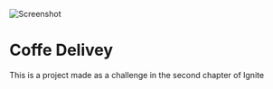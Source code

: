 ![Screenshot](./src/assets/cover.png)

# Coffe Delivey
This is a project made as a challenge in the second chapter of Ignite
